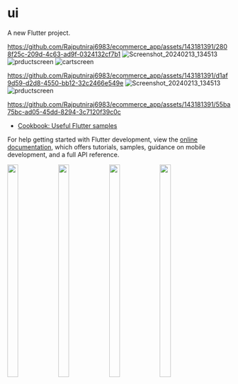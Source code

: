 # ui

A new Flutter project.

https://github.com/Rajputniraj6983/ecommerce_app/assets/143181391/2808f25c-209d-4c63-ad9f-0324132cf7b1
![Screenshot_20240213_134513](https://github.com/Rajputniraj6983/ecommerce_app/assets/143181391/8e4ea4cd-ff44-4808-b182-b3502d7e4a41)
![prductscreen](https://github.com/Rajputniraj6983/ecommerce_app/assets/143181391/319c292d-a38d-433a-bd9e-8ba8b495cdcc)
![cartscreen](https://github.com/Rajputniraj6983/ecommerce_app/assets/143181391/a712f2aa-4cd3-44b9-8e2d-3e3a2905805e)


https://github.com/Rajputniraj6983/ecommerce_app/assets/143181391/d1af9d59-d2d8-4550-bb12-32c2466e549e
![Screenshot_20240213_134513](https://github.com/Rajputniraj6983/ecommerce_app/assets/143181391/f72b42ae-6cfc-463d-bba7-0b84bd4e52a1)
![prductscreen](https://github.com/Rajputniraj6983/ecommerce_app/assets/143181391/2fc3d954-86e1-4c44-9c36-61af66d740c8)




https://github.com/Rajputniraj6983/ecommerce_app/assets/143181391/55ba75bc-ad05-45dd-8294-3c7120f39c0c

- [Cookbook: Useful Flutter samples](https://docs.flutter.dev/cookbook)

For help getting started with Flutter development, view the
[online documentation](https://docs.flutter.dev/), which offers tutorials,
samples, guidance on mobile development, and a full API reference.
<p>
  <img src = "https://github.com/Rajputniraj6983/ecommerce_app/assets/143181391/55ba75bc-ad05-45dd-8294-3c7120f39c0c" width=22% height=35%>
  <img src = "https://github.com/Rajputniraj6983/ecommerce_app/assets/143181391/da865793-158f-407b-9927-a38389102524" width=22% height=35%>
  <img src = "https://github.com/Rajputniraj6983/ecommerce_app/assets/143181391/d1af9d59-d2d8-4550-bb12-32c2466e549e" width=22% height=35%>
  <img src = "https://github.com/Rajputniraj6983/ecommerce_app/assets/143181391/2808f25c-209d-4c63-ad9f-0324132cf7b1" width=22% height=35%>
</p>
